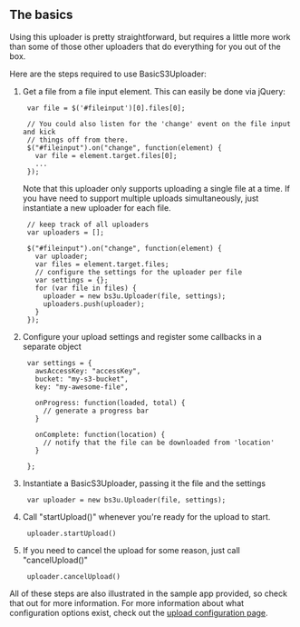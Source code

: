 ## The basics

Using this uploader is pretty straightforward, but requires a little more work
than some of those other uploaders that do everything for you out of the box.

Here are the steps required to use BasicS3Uploader:

1. Get a file from a file input element. This can easily be done via jQuery:

        var file = $('#fileinput')[0].files[0];

        // You could also listen for the 'change' event on the file input and kick
        // things off from there.
        $("#fileinput").on("change", function(element) {
          var file = element.target.files[0];
          ...
        });

    Note that this uploader only supports uploading a single file at a time. If you
    have need to support multiple uploads simultaneously, just instantiate a new
    uploader for each file.

        // keep track of all uploaders
        var uploaders = [];

        $("#fileinput").on("change", function(element) {
          var uploader;
          var files = element.target.files;
          // configure the settings for the uploader per file
          var settings = {};
          for (var file in files) {
            uploader = new bs3u.Uploader(file, settings);
            uploaders.push(uploader);
          }
        });

2. Configure your upload settings and register some callbacks in a separate object

        var settings = {
          awsAccessKey: "accessKey",
          bucket: "my-s3-bucket",
          key: "my-awesome-file",

          onProgress: function(loaded, total) {
            // generate a progress bar
          }

          onComplete: function(location) {
            // notify that the file can be downloaded from 'location'
          }

        };

3. Instantiate a BasicS3Uploader, passing it the file and the settings

        var uploader = new bs3u.Uploader(file, settings);

4. Call "startUpload()" whenever you're ready for the upload to start.

        uploader.startUpload()

5. If you need to cancel the upload for some reason, just call "cancelUpload()"

        uploader.cancelUpload()

All of these steps are also illustrated in the sample app provided, so check
that out for more information. For more information about what configuration 
options exist, check out the [upload configuration page](https://github.com/jandritsch/basic_s3_uploader/wiki/Configuration).

